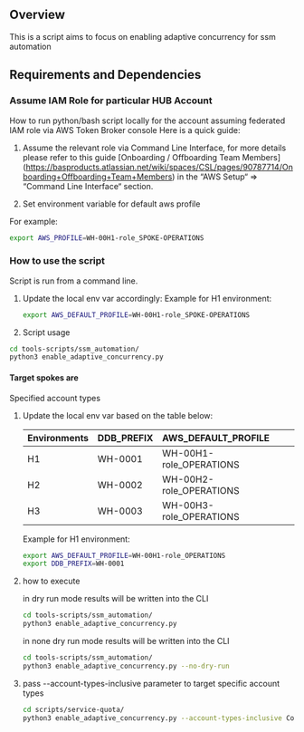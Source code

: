 ## Overview

This is a script aims to focus on enabling adaptive concurrency for ssm automation

## Requirements and Dependencies 

### Assume IAM Role for particular HUB Account

How to run python/bash script locally for the account assuming federated IAM role via AWS Token Broker console
Here is a quick guide:

1. Assume the relevant role via Command Line Interface, for more details please refer to this guide [Onboarding / Offboarding Team Members] (<https://basproducts.atlassian.net/wiki/spaces/CSL/pages/90787714/Onboarding+Offboarding+Team+Members>) in the “AWS Setup“ => “Command Line Interface“ section.

2. Set environment variable for default aws profile

For example:
```bash
export AWS_PROFILE=WH-00H1-role_SPOKE-OPERATIONS
```

### How to use the script

Script is run from a command line.

1. Update the local env var accordingly:
    Example for H1 environment:
    ```bash
    export AWS_DEFAULT_PROFILE=WH-00H1-role_SPOKE-OPERATIONS
    ```

2. Script usage

```bash
cd tools-scripts/ssm_automation/
python3 enable_adaptive_concurrency.py
```


#### Target spokes are 
Specified account types

1. Update the local env var based on the table below:
    
    | Environments | DDB_PREFIX | AWS_DEFAULT_PROFILE     |
    |--------------|:-----------|:------------------------|
    | H1           | WH-0001    | WH-00H1-role_OPERATIONS |
    | H2           | WH-0002    | WH-00H2-role_OPERATIONS |
    | H3           | WH-0003    | WH-00H3-role_OPERATIONS |
    
    Example for H1 environment:
    ```bash
    export AWS_DEFAULT_PROFILE=WH-00H1-role_OPERATIONS
    export DDB_PREFIX=WH-0001
    ```

3. how to execute

   in dry run mode results will be written into the CLI
   ```bash
   cd tools-scripts/ssm_automation/
   python3 enable_adaptive_concurrency.py 
   ```

   in none dry run mode results will be written into the CLI
   ```bash
   cd tools-scripts/ssm_automation/
   python3 enable_adaptive_concurrency.py --no-dry-run
   ```

4. pass --account-types-inclusive parameter to target specific account types
   ```bash
   cd scripts/service-quota/
   python3 enable_adaptive_concurrency.py --account-types-inclusive Connected
   ```